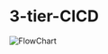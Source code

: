 # 3-tier-CICD

![FlowChart](https://github.com/HoneyMakhija/3-tier-Kubernetes-CI-CD/assets/62815760/ae744f9a-fe86-4e60-9ea0-6bfec81e9343)
